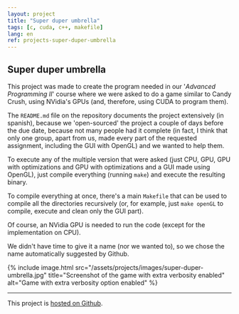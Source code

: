 ```yaml
---
layout: project
title: "Super duper umbrella"
tags: [c, cuda, c++, makefile]
lang: en
ref: projects-super-duper-umbrella
---
```


## Super duper umbrella

This project was made to create the program needed in our '_Advanced Programming II_'
course where we were asked to do a game similar to Candy Crush, using NVidia's GPUs (and,
therefore, using CUDA to program them).

The `README.md` file on the repository documents the project extensively (in spanish),
because we 'open-sourced' the project a couple of days before the due date, because not
many people had it complete (in fact, I think that only one group, apart from us, made
every part of the requested assignment, including the GUI with OpenGL) and we wanted to
help them.

To execute any of the multiple version that were asked (just CPU, GPU, GPU with
optimizations and GPU with optimizations and a GUI made using OpenGL), just compile
everything (running `make`) and execute the resulting binary.

To compile everything at once, there's a main `Makefile` that can be used to compile all
the directories recursively (or, for example, just `make openGL` to compile, execute and
clean only the GUI part).


Of course, an NVidia GPU is needed to run the code (except for the implementation on
CPU).


We didn't have time to give it a name (nor we wanted to), so we chose the name
automatically suggested by Github.

{% include image.html
	src="/assets/projects/images/super-duper-umbrella.jpg"
	title="Screenshot of the game with extra verbosity enabled"
	alt="Game with extra verbosity option enabled"
%}

----

This project is [hosted on Github](https://github.com/Foo-Manroot/super-duper-umbrella).
